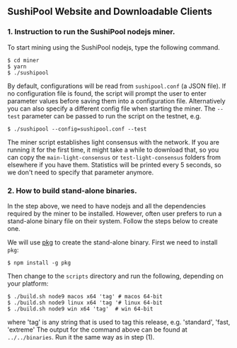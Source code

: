 ## SushiPool Website and Downloadable Clients

### 1. Instruction to run the SushiPool nodejs miner.

To start mining using the SushiPool nodejs, type the following command.

```
$ cd miner
$ yarn
$ ./sushipool
```

By default, configurations will be read from `sushipool.conf` (a JSON file). If no configuration file is found, the script will prompt the user to enter parameter values before saving them into a configuration file. Alternatively you can also specify a different config file when starting the miner. The `--test` parameter can be passed to run the script on the testnet, e.g.

```
$ ./sushipool --config=sushipool.conf --test
```

The miner script establishes light consensus with the network. If you are running it for the first time, it might take a while to download that, so you can copy the `main-light-consensus` or `test-light-consensus` folders from elsewhere if you have them. Statistics will be printed every 5 seconds, so we don't need to specify that parameter anymore.

### 2. How to build stand-alone binaries.

In the step above, we need to have nodejs and all the dependencies required by the miner to be installed. However, often user prefers to run a stand-alone binary file on their system. Follow the steps below to create one.

We will use [pkg](https://github.com/zeit/pkg) to create the stand-alone binary. First we need to install `pkg`:

```
$ npm install -g pkg
```

Then change to the `scripts` directory and run the following, depending on your platform:

```
$ ./build.sh node9 macos x64 'tag' # macos 64-bit
$ ./build.sh node9 linux x64 'tag '# linux 64-bit
$ ./build.sh node9 win x64 'tag'  # win 64-bit
```
where 'tag' is any string that is used to tag this release, e.g. 'standard', 'fast, 'extreme'
The output for the command above can be found at `../../binaries`. Run it the same way as in step (1).